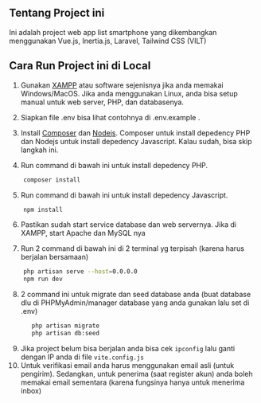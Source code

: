 
## Tentang Project ini

Ini adalah project web app list smartphone yang dikembangkan menggunakan Vue.js, Inertia.js, Laravel, Tailwind CSS (VILT)

## Cara Run Project ini di Local
1. Gunakan [XAMPP](https://www.apachefriends.org/) atau software sejenisnya jika anda memakai Windows/MacOS. Jika anda menggunakan Linux, anda bisa setup manual untuk web server, PHP, dan databasenya.

2. Siapkan file .env bisa lihat contohnya di .env.example .

3. Install [Composer](https://getcomposer.org/download/) dan [Nodejs](https://nodejs.org/en/download/). Composer untuk install depedency PHP dan Nodejs untuk install depedency Javascript. Kalau sudah, bisa skip langkah ini.

4. Run command di bawah ini untuk install depedency PHP. 
```bash
    composer install
```

5. Run command di bawah ini untuk install depedency Javascript. 
```bash
    npm install
```
6. Pastikan sudah start service database dan web servernya. Jika di XAMPP, start Apache dan MySQL nya

7. Run 2 command di bawah ini di 2 terminal yg terpisah (karena harus berjalan bersamaan)
```bash
    php artisan serve --host=0.0.0.0
    npm run dev
```
8. 2 command ini untuk migrate dan seed database anda (buat database dlu di PHPMyAdmin/manager database yang anda gunakan lalu set di .env)
   ```bash
      php artisan migrate
      php artisan db:seed 
   ```
9. Jika project belum bisa berjalan anda bisa cek ```ipconfig``` lalu ganti dengan IP anda di file ```vite.config.js```
10. Untuk verifikasi email anda harus menggunakan email asli (untuk pengirim). Sedangkan, untuk penerima (saat register akun) anda boleh memakai email sementara (karena fungsinya hanya untuk menerima inbox)

